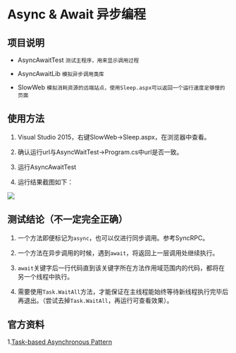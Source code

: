 ﻿Async & Await 异步编程
======================

项目说明
--------

- AsyncAwaitTest `测试主程序，用来显示调用过程`

- AsyncAwaitLib `模拟异步调用类库`

- SlowWeb `模拟消耗资源的远端站点，使用Sleep.aspx可以返回一个运行速度足够慢的页面`

使用方法
--------

1. Visual Studio 2015，右键SlowWeb->Sleep.aspx，在浏览器中查看。

2. 确认运行url与AsyncWaitTest->Program.cs中url是否一致。

3. 运行AsyncAwaitTest

4. 运行结果截图如下：

![](/docs/contents/result1.png)

测试结论（不一定完全正确）
--------

1. 一个方法即便标记为`async`，也可以仅进行同步调用。参考SyncRPC。

2. 一个方法在异步调用的时候，遇到`await`，将返回上一层调用处继续执行。

3. `await`关键字后一行代码直到该关键字所在方法作用域范围内的代码，都将在另一个线程中执行。

4. 需要使用`Task.WaitAll`方法，才能保证在主线程能始终等待新线程执行完毕后再退出。（尝试去掉`Task.WaitAll`，再运行可查看效果）。

官方资料
--------

1.[Task-based Asynchronous Pattern](https://www.microsoft.com/en-us/download/details.aspx?id=19957)
